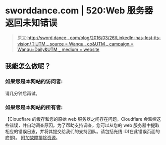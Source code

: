 # sworddance.com | 520:Web 服务器返回未知错误

> 原文:[http://sword dance . com/blog/2016/03/26/LinkedIn-has-lost-its-vision/？UTM _ source = Wanqu . co&UTM _ campaign = Wanqu+Daily&UTM _ medium = website](http://sworddance.com/blog/2016/03/26/linkedin-has-lost-its-vision/?utm_source=wanqu.co&utm_campaign=Wanqu+Daily&utm_medium=website)

## 我能怎么做呢？

### 如果您是本网站的访问者:

请几分钟后再试。

### 如果您是本网站的所有者:

【Cloudflare 的缓存和您的原始 web 服务器之间存在问题。Cloudflare 会监控这些错误，并自动调查原因。为了帮助支持调查，您可以从您的 web 服务器中提取相应的错误日志，并将其提交给我们的支持团队。请包括光线 ID(在此错误页面的底部)。 [附加故障排除资源](https://support.cloudflare.com/hc/en-us/articles/200171936-Error-520)。